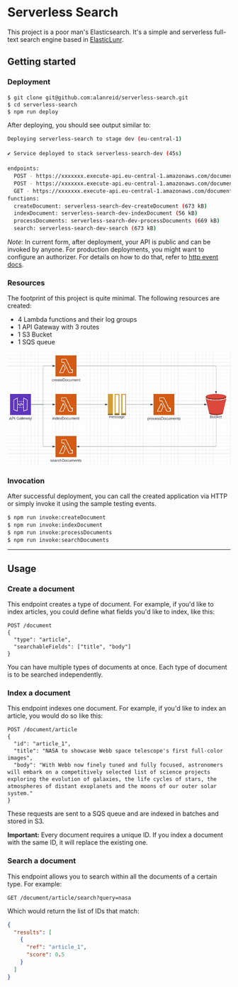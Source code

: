 
# Serverless Search
This project is a poor man's Elasticsearch. It's a simple and serverless full-text search engine based in [ElasticLunr](https://github.com/weixsong/elasticlunr.js). 


## Getting started

### Deployment

```
$ git clone git@github.com:alanreid/serverless-search.git
$ cd serverless-search
$ npm run deploy
```

After deploying, you should see output similar to:

```bash
Deploying serverless-search to stage dev (eu-central-1)

✔ Service deployed to stack serverless-search-dev (45s)

endpoints:
  POST - https://xxxxxxx.execute-api.eu-central-1.amazonaws.com/document
  POST - https://xxxxxxx.execute-api.eu-central-1.amazonaws.com/document/{type}
  GET - https://xxxxxxx.execute-api.eu-central-1.amazonaws.com/document/{type}/search
functions:
  createDocument: serverless-search-dev-createDocument (673 kB)
  indexDocument: serverless-search-dev-indexDocument (56 kB)
  processDocuments: serverless-search-dev-processDocuments (669 kB)
  search: serverless-search-dev-search (673 kB)
```

_Note_: In current form, after deployment, your API is public and can be invoked by anyone. For production deployments, you might want to configure an authorizer. For details on how to do that, refer to [http event docs](https://www.serverless.com/framework/docs/providers/aws/events/apigateway/).

### Resources
The footprint of this project is quite minimal. The following resources are created:

- 4 Lambda functions and their log groups
- 1 API Gateway with 3 routes
- 1 S3 Bucket
- 1 SQS queue

<img src="./docs/diagram.png" alt="infrastructure diagram" />

### Invocation

After successful deployment, you can call the created application via HTTP or simply invoke it using the sample testing events.

```bash
$ npm run invoke:createDocument
$ npm run invoke:indexDocument
$ npm run invoke:processDocuments
$ npm run invoke:searchDocuments
```

---
## Usage

### Create a document
This endpoint creates a type of document. For example, if you'd like to index articles, you could define what fields you'd like to index, like this:
```
POST /document
{
  "type": "article",
  "searchableFields": ["title", "body"]
}
```

You can have multiple types of documents at once. Each type of document is to be searched independently.

### Index a document
This endpoint indexes one document. For example, if you'd like to index an article, you would do so like this:
```
POST /document/article
{
  "id": "article_1",
  "title": "NASA to showcase Webb space telescope's first full-color images",
  "body": "With Webb now finely tuned and fully focused, astronomers will embark on a competitively selected list of science projects exploring the evolution of galaxies, the life cycles of stars, the atmospheres of distant exoplanets and the moons of our outer solar system."
}
```

These requests are sent to a SQS queue and are indexed in batches and stored in S3.

**Important:** Every document requires a unique ID. If you index a document with the same ID, it will replace the existing one. 


### Search a document
This endpoint allows you to search within all the documents of a certain type. For example:
```
GET /document/article/search?query=nasa
```

Which would return the list of IDs that match:
```json
{
  "results": [
    {
      "ref": "article_1",
      "score": 0.5
    }
  ]
}
```

## 